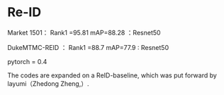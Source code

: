 # Re-ID
Market 1501：      Rank1 =95.81         mAP=88.28    ：Resnet50             
                 
                 
DukeMTMC-REID ：   Rank1 =88.7          mAP=77.9     : Resnet50

pytorch = 0.4

The codes are expanded on a ReID-baseline, which was put forward by layumi（Zhedong Zheng,）.
